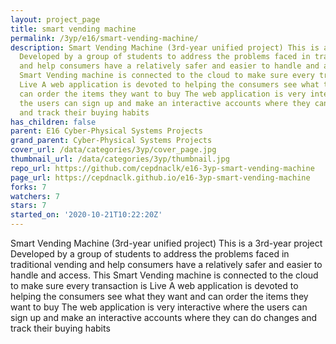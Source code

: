```yaml
---
layout: project_page
title: smart vending machine
permalink: /3yp/e16/smart-vending-machine/
description: Smart Vending Machine (3rd-year unified project) This is a 3rd-year project
  Developed by a group of students to address the problems faced in traditional vending
  and help consumers have a relatively safer and easier to handle and access. This
  Smart Vending machine is connected to the cloud to make sure every transaction is
  Live A web application is devoted to helping the consumers see what they want and
  can order the items they want to buy The web application is very interactive where
  the users can sign up and make an interactive accounts where they can do changes
  and track their buying habits
has_children: false
parent: E16 Cyber-Physical Systems Projects
grand_parent: Cyber-Physical Systems Projects
cover_url: /data/categories/3yp/cover_page.jpg
thumbnail_url: /data/categories/3yp/thumbnail.jpg
repo_url: https://github.com/cepdnaclk/e16-3yp-smart-vending-machine
page_url: https://cepdnaclk.github.io/e16-3yp-smart-vending-machine
forks: 7
watchers: 7
stars: 7
started_on: '2020-10-21T10:22:20Z'
---
```


Smart Vending Machine (3rd-year unified project) This is a 3rd-year project Developed by a group of students to address the problems faced in traditional vending and help consumers have a relatively safer and easier to handle and access. This Smart Vending machine is connected to the cloud to make sure every transaction is Live A web application is devoted to helping the consumers see what they want and can order the items they want to buy The web application is very interactive where the users can sign up and make an interactive accounts where they can do changes and track their buying habits